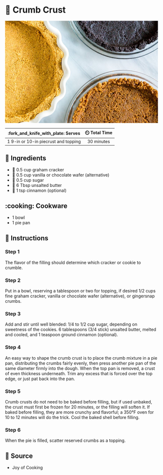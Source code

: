 # :pie: Crumb Crust

![Crumb Crust](../assets/images/crumb-crust.jpg)

| :fork_and_knife_with_plate: Serves | :timer_clock: Total Time |
|:----------------------------------:|:-----------------------: |
| 1 9-in or 10-in piecrust and topping | 30 minutes |

## :salt: Ingredients

- :rice_cracker: 0.5 cup graham cracker
- :icecream: 0.5 cup vanilla or chocolate wafer (alternative)
- :candy: 0.5 cup sugar
- :butter: 6 Tbsp unsalted butter
- :custard: 1 tsp cinnamon (optional)

## :cooking: Cookware

- 1 bowl
- 1 pie pan

## :pencil: Instructions

### Step 1

The flavor of the filling should determine which cracker or cookie to crumble.

### Step 2

Put in a bowl, reserving a tablespoon or two for topping, if desired 1/2 cups fine graham cracker, vanilla or chocolate
wafer (alternative), or gingersnap crumbs.

### Step 3

Add and stir until well blended: 1/4 to 1/2 cup sugar, depending on sweetness of the cookies. 6 tablespoons (3/4 stick)
unsalted butter, melted and cooled, and 1 teaspoon ground cinnamon (optional).

### Step 4

An easy way to shape the crumb crust is to place the crumb mixture in a pie pan, distributing the crumbs fairly evenly,
then press another pie pan of the same diameter firmly into the dough. When the top pan is removed, a crust of even
thickness underneath. Trim any excess that is forced over the top edge, or just pat back into the pan.

### Step 5

Crumb crusts do not need to be baked before filling, but if used unbaked, the crust must first be frozen for 20 minutes,
or the filling will soften it. If baked before filling, they are more crunchy and flavorful; a 350°F oven for 10 to 12
minutes will do the trick. Cool the baked shell before filling.

### Step 6

When the pie is filled, scatter reserved crumbs as a topping.

## :link: Source

- Joy of Cooking
